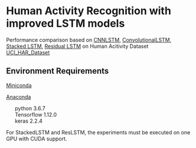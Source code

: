 # Human Activity Recognition with improved LSTM models
Performance comparison based on [CNNLSTM](https://arxiv.org/abs/1411.4389), [ConvolutionalLSTM](https://arxiv.org/abs/1506.04214), [Stacked LSTM](https://arxiv.org/abs/1303.5778), [Residual LSTM](https://arxiv.org/abs/1609.08144) on Human Acitivity Dataset [UCI_HAR_Dataset](https://archive.ics.uci.edu/ml/datasets/human+activity+recognition+using+smartphones)

## Environment Requirements 

[Miniconda](https://docs.conda.io/en/latest/miniconda.html) 

[Anaconda](https://www.anaconda.com)

<ul style="list-style: none;">
  
  <li>python 3.6.7</li>
  <li>Tensorflow 1.12.0</li>
  <li>keras 2.2.4</li>

</ul>

For StackedLSTM and ResLSTM, the experiments must be executed on one GPU with CUDA support.  
